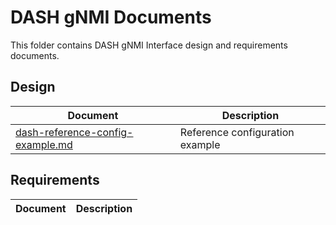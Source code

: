 # DASH gNMI Documents

This folder contains DASH gNMI Interface design and requirements documents.


## Design

| Document                                                           | Description                     |
| ------------------------------------------------------------------ | ------------------------------- |
|[dash-reference-config-example.md](dash-reference-config-example.md)|Reference configuration example  |



## Requirements

| Document                                               | Description                                |
| ------------------------------------------------------ | ------------------------------------------ |

